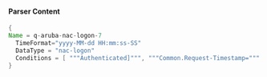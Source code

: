 #### Parser Content
```Java
{
Name = q-aruba-nac-logon-7
  TimeFormat="yyyy-MM-dd HH:mm:ss-SS"
  DataType = "nac-logon"
  Conditions = [ """Authenticated]""", """Common.Request-Timestamp=""" ]
}
```